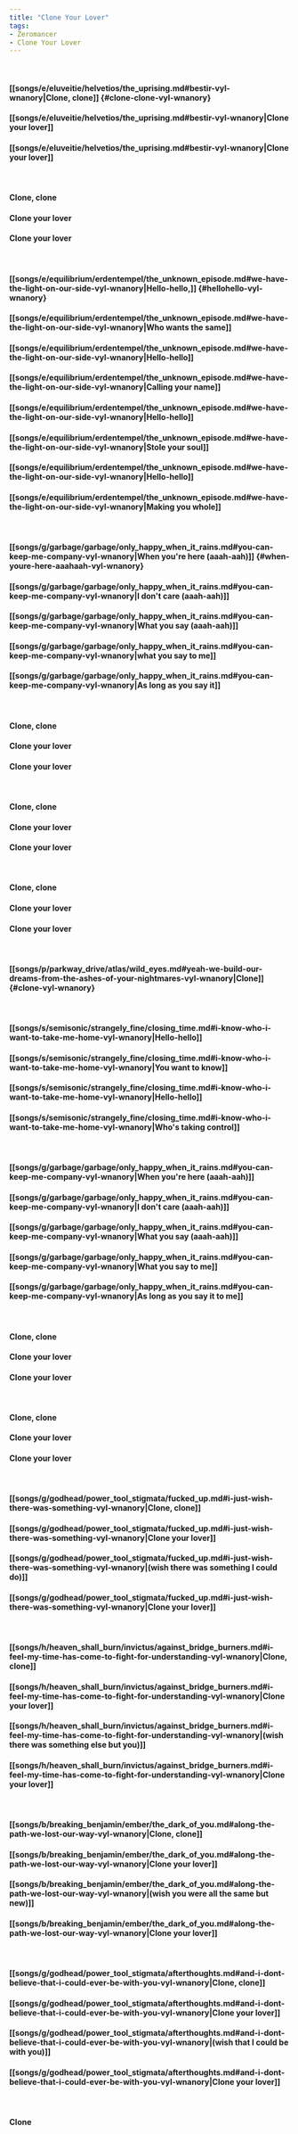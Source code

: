 ```yaml
---
title: "Clone Your Lover"
tags:
- Zeromancer
- Clone Your Lover
---
```

&nbsp;
#### [[songs/e/eluveitie/helvetios/the_uprising.md#bestir-vyl-wnanory|Clone, clone]] {#clone-clone-vyl-wnanory}
#### [[songs/e/eluveitie/helvetios/the_uprising.md#bestir-vyl-wnanory|Clone your lover]]
#### [[songs/e/eluveitie/helvetios/the_uprising.md#bestir-vyl-wnanory|Clone your lover]]
&nbsp;
#### Clone, clone
#### Clone your lover
#### Clone your lover
&nbsp;
#### [[songs/e/equilibrium/erdentempel/the_unknown_episode.md#we-have-the-light-on-our-side-vyl-wnanory|Hello-hello,]] {#hellohello-vyl-wnanory}
#### [[songs/e/equilibrium/erdentempel/the_unknown_episode.md#we-have-the-light-on-our-side-vyl-wnanory|Who wants the same]]
#### [[songs/e/equilibrium/erdentempel/the_unknown_episode.md#we-have-the-light-on-our-side-vyl-wnanory|Hello-hello]]
#### [[songs/e/equilibrium/erdentempel/the_unknown_episode.md#we-have-the-light-on-our-side-vyl-wnanory|Calling your name]]
#### [[songs/e/equilibrium/erdentempel/the_unknown_episode.md#we-have-the-light-on-our-side-vyl-wnanory|Hello-hello]]
#### [[songs/e/equilibrium/erdentempel/the_unknown_episode.md#we-have-the-light-on-our-side-vyl-wnanory|Stole your soul]]
#### [[songs/e/equilibrium/erdentempel/the_unknown_episode.md#we-have-the-light-on-our-side-vyl-wnanory|Hello-hello]]
#### [[songs/e/equilibrium/erdentempel/the_unknown_episode.md#we-have-the-light-on-our-side-vyl-wnanory|Making you whole]]
&nbsp;
#### [[songs/g/garbage/garbage/only_happy_when_it_rains.md#you-can-keep-me-company-vyl-wnanory|When you're here (aaah-aah)]] {#when-youre-here-aaahaah-vyl-wnanory}
#### [[songs/g/garbage/garbage/only_happy_when_it_rains.md#you-can-keep-me-company-vyl-wnanory|I don't care (aaah-aah)]]
#### [[songs/g/garbage/garbage/only_happy_when_it_rains.md#you-can-keep-me-company-vyl-wnanory|What you say (aaah-aah)]]
#### [[songs/g/garbage/garbage/only_happy_when_it_rains.md#you-can-keep-me-company-vyl-wnanory|what you say to me]]
#### [[songs/g/garbage/garbage/only_happy_when_it_rains.md#you-can-keep-me-company-vyl-wnanory|As long as you say it]]
&nbsp;
#### Clone, clone
#### Clone your lover
#### Clone your lover
&nbsp;
#### Clone, clone
#### Clone your lover
#### Clone your lover
&nbsp;
#### Clone, clone
#### Clone your lover
#### Clone your lover
&nbsp;
#### [[songs/p/parkway_drive/atlas/wild_eyes.md#yeah-we-build-our-dreams-from-the-ashes-of-your-nightmares-vyl-wnanory|Clone]] {#clone-vyl-wnanory}
&nbsp;
#### [[songs/s/semisonic/strangely_fine/closing_time.md#i-know-who-i-want-to-take-me-home-vyl-wnanory|Hello-hello]]
#### [[songs/s/semisonic/strangely_fine/closing_time.md#i-know-who-i-want-to-take-me-home-vyl-wnanory|You want to know]]
#### [[songs/s/semisonic/strangely_fine/closing_time.md#i-know-who-i-want-to-take-me-home-vyl-wnanory|Hello-hello]]
#### [[songs/s/semisonic/strangely_fine/closing_time.md#i-know-who-i-want-to-take-me-home-vyl-wnanory|Who's taking control]]
&nbsp;
#### [[songs/g/garbage/garbage/only_happy_when_it_rains.md#you-can-keep-me-company-vyl-wnanory|When you're here (aaah-aah)]]
#### [[songs/g/garbage/garbage/only_happy_when_it_rains.md#you-can-keep-me-company-vyl-wnanory|I don't care (aaah-aah)]]
#### [[songs/g/garbage/garbage/only_happy_when_it_rains.md#you-can-keep-me-company-vyl-wnanory|What you say (aaah-aah)]]
#### [[songs/g/garbage/garbage/only_happy_when_it_rains.md#you-can-keep-me-company-vyl-wnanory|What you say to me]]
#### [[songs/g/garbage/garbage/only_happy_when_it_rains.md#you-can-keep-me-company-vyl-wnanory|As long as you say it to me]]
&nbsp;
#### Clone, clone
#### Clone your lover
#### Clone your lover
&nbsp;
#### Clone, clone
#### Clone your lover
#### Clone your lover
&nbsp;
#### [[songs/g/godhead/power_tool_stigmata/fucked_up.md#i-just-wish-there-was-something-vyl-wnanory|Clone, clone]]
#### [[songs/g/godhead/power_tool_stigmata/fucked_up.md#i-just-wish-there-was-something-vyl-wnanory|Clone your lover]]
#### [[songs/g/godhead/power_tool_stigmata/fucked_up.md#i-just-wish-there-was-something-vyl-wnanory|(wish there was something I could do)]]
#### [[songs/g/godhead/power_tool_stigmata/fucked_up.md#i-just-wish-there-was-something-vyl-wnanory|Clone your lover]]
&nbsp;
#### [[songs/h/heaven_shall_burn/invictus/against_bridge_burners.md#i-feel-my-time-has-come-to-fight-for-understanding-vyl-wnanory|Clone, clone]]
#### [[songs/h/heaven_shall_burn/invictus/against_bridge_burners.md#i-feel-my-time-has-come-to-fight-for-understanding-vyl-wnanory|Clone your lover]]
#### [[songs/h/heaven_shall_burn/invictus/against_bridge_burners.md#i-feel-my-time-has-come-to-fight-for-understanding-vyl-wnanory|(wish there was something else but you)]]
#### [[songs/h/heaven_shall_burn/invictus/against_bridge_burners.md#i-feel-my-time-has-come-to-fight-for-understanding-vyl-wnanory|Clone your lover]]
&nbsp;
#### [[songs/b/breaking_benjamin/ember/the_dark_of_you.md#along-the-path-we-lost-our-way-vyl-wnanory|Clone, clone]]
#### [[songs/b/breaking_benjamin/ember/the_dark_of_you.md#along-the-path-we-lost-our-way-vyl-wnanory|Clone your lover]]
#### [[songs/b/breaking_benjamin/ember/the_dark_of_you.md#along-the-path-we-lost-our-way-vyl-wnanory|(wish you were all the same but new)]]
#### [[songs/b/breaking_benjamin/ember/the_dark_of_you.md#along-the-path-we-lost-our-way-vyl-wnanory|Clone your lover]]
&nbsp;
#### [[songs/g/godhead/power_tool_stigmata/afterthoughts.md#and-i-dont-believe-that-i-could-ever-be-with-you-vyl-wnanory|Clone, clone]]
#### [[songs/g/godhead/power_tool_stigmata/afterthoughts.md#and-i-dont-believe-that-i-could-ever-be-with-you-vyl-wnanory|Clone your lover]]
#### [[songs/g/godhead/power_tool_stigmata/afterthoughts.md#and-i-dont-believe-that-i-could-ever-be-with-you-vyl-wnanory|(wish that I could be with you)]]
#### [[songs/g/godhead/power_tool_stigmata/afterthoughts.md#and-i-dont-believe-that-i-could-ever-be-with-you-vyl-wnanory|Clone your lover]]
&nbsp;
#### Clone
